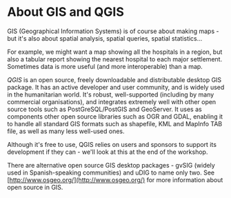 About GIS and QGIS
==================

GIS (Geographical Information Systems) is of course about making maps - but it's also about spatial analysis, spatial queries, spatial statistics...

For example, we might want a map showing all the hospitals in a region, but also a tabular report showing the nearest hospital to each major settlement. Sometimes data is more useful (and more interoperable) than a map.

*QGIS* is an open source, freely downloadable and distributable desktop GIS package. It has an active developer and user community, and is widely used in the humanitarian world. It's robust, well-supported (including by many commercial organisations), and integrates extremely well with other open source tools such as PostGreSQL/PostGIS and GeoServer. It uses as components other open source libraries such as OGR and GDAL, enabling it to handle all standard GIS formats such as shapefile, KML and MapInfo TAB file, as well as many less well-used ones.

Although it's free to use, QGIS relies on users and sponsors to support its development if they can - we'll look at this at the end of the workshop.

There are alternative open source GIS desktop packages - gvSIG (widely used in Spanish-speaking communities) and uDIG to name only two. See [http://www.osgeo.org/](http://www.osgeo.org/) for more information about open source in GIS.
